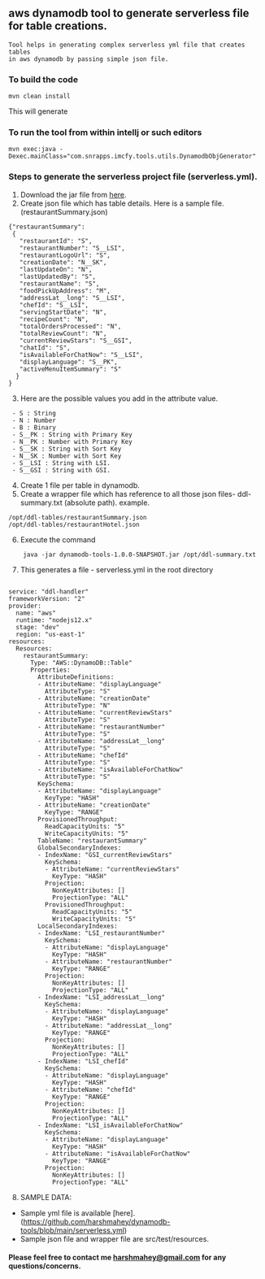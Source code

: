 ## aws dynamodb tool to generate serverless file for table creations.
    Tool helps in generating complex serverless yml file that creates tables 
    in aws dynamodb by passing simple json file.

### To build the code
    mvn clean install

This will generate 
### To run the tool from within intellj or such editors
    mvn exec:java -Dexec.mainClass="com.snrapps.imcfy.tools.utils.DynamodbObjGenerator" 
    
### Steps to generate the serverless project file (serverless.yml).
1. Download the jar file from  [here](https://github.com/harshmahey/dynamodb-tools).
2. Create json file which has table details. Here is a sample file.(restaurantSummary.json) 
 
``` 
{"restaurantSummary": 
 {
   "restaurantId": "S",
   "restaurantNumber": "S__LSI",
   "restaurantLogoUrl": "S",
   "creationDate": "N__SK",
   "lastUpdateOn": "N",
   "lastUpdatedBy": "S",
   "restaurantName": "S",
   "foodPickUpAddress": "M",
   "addressLat__long": "S__LSI",
   "chefId": "S__LSI",
   "servingStartDate": "N",
   "recipeCount": "N",
   "totalOrdersProcessed": "N",
   "totalReviewCount": "N",
   "currentReviewStars": "S__GSI",
   "chatId": "S",
   "isAvailableForChatNow": "S__LSI",
   "displayLanguage": "S__PK",
   "activeMenuItemSummary": "S"
  }
}
```
3. Here are the possible values you add in the attribute value.
```
 - S : String
 - N : Number
 - B : Binary
 - S__PK : String with Primary Key
 - N__PK : Number with Primary Key
 - S__SK : String with Sort Key
 - N__SK : Number with Sort Key
 - S__LSI : String with LSI. 
 - S__GSI : String with GSI.
```    
4. Create 1 file per table in dynamodb.
5. Create a wrapper file which has reference to all those json files- ddl-summary.txt (absolute path). example.
```
/opt/ddl-tables/restaurantSummary.json
/opt/ddl-tables/restaurantHotel.json
```
6. Execute the command 
```    
    java -jar dynamodb-tools-1.0.0-SNAPSHOT.jar /opt/ddl-summary.txt
 ```
7. This generates a file - serverless.yml in the root directory
```

service: "ddl-handler"
frameworkVersion: "2"
provider:
  name: "aws"
  runtime: "nodejs12.x"
  stage: "dev"
  region: "us-east-1"
resources:
  Resources:
    restaurantSummary:
      Type: "AWS::DynamoDB::Table"
      Properties:
        AttributeDefinitions:
        - AttributeName: "displayLanguage"
          AttributeType: "S"
        - AttributeName: "creationDate"
          AttributeType: "N"
        - AttributeName: "currentReviewStars"
          AttributeType: "S"
        - AttributeName: "restaurantNumber"
          AttributeType: "S"
        - AttributeName: "addressLat__long"
          AttributeType: "S"
        - AttributeName: "chefId"
          AttributeType: "S"
        - AttributeName: "isAvailableForChatNow"
          AttributeType: "S"
        KeySchema:
        - AttributeName: "displayLanguage"
          KeyType: "HASH"
        - AttributeName: "creationDate"
          KeyType: "RANGE"
        ProvisionedThroughput:
          ReadCapacityUnits: "5"
          WriteCapacityUnits: "5"
        TableName: "restaurantSummary"
        GlobalSecondaryIndexes:
        - IndexName: "GSI_currentReviewStars"
          KeySchema:
          - AttributeName: "currentReviewStars"
            KeyType: "HASH"
          Projection:
            NonKeyAttributes: []
            ProjectionType: "ALL"
          ProvisionedThroughput:
            ReadCapacityUnits: "5"
            WriteCapacityUnits: "5"
        LocalSecondaryIndexes:
        - IndexName: "LSI_restaurantNumber"
          KeySchema:
          - AttributeName: "displayLanguage"
            KeyType: "HASH"
          - AttributeName: "restaurantNumber"
            KeyType: "RANGE"
          Projection:
            NonKeyAttributes: []
            ProjectionType: "ALL"
        - IndexName: "LSI_addressLat__long"
          KeySchema:
          - AttributeName: "displayLanguage"
            KeyType: "HASH"
          - AttributeName: "addressLat__long"
            KeyType: "RANGE"
          Projection:
            NonKeyAttributes: []
            ProjectionType: "ALL"
        - IndexName: "LSI_chefId"
          KeySchema:
          - AttributeName: "displayLanguage"
            KeyType: "HASH"
          - AttributeName: "chefId"
            KeyType: "RANGE"
          Projection:
            NonKeyAttributes: []
            ProjectionType: "ALL"
        - IndexName: "LSI_isAvailableForChatNow"
          KeySchema:
          - AttributeName: "displayLanguage"
            KeyType: "HASH"
          - AttributeName: "isAvailableForChatNow"
            KeyType: "RANGE"
          Projection:
            NonKeyAttributes: []
            ProjectionType: "ALL"
```
8. SAMPLE DATA:
- Sample yml file is available [here].(https://github.com/harshmahey/dynamodb-tools/blob/main/serverless.yml)
- Sample json file and wrapper file are src/test/resources.

#### Please feel free to contact me [harshmahey@gmail.com]()  for any questions/concerns.
